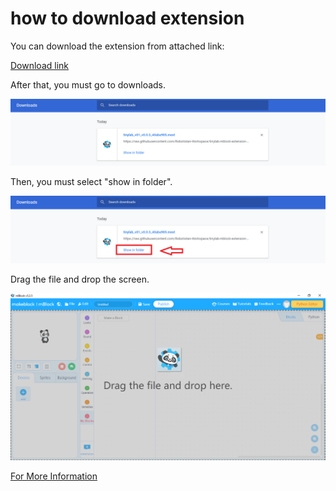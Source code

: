 # how to download extension

You can download the extension from attached link:

[Download  link](./tinylab_v01_v0.0.3_40aba905.mext)



After that, you must go to downloads.

![dowloads image](../_assets/dowloads.PNG)



Then, you must select "show in folder".

![show in folder image](../_assets/show_folder.png)



Drag the file and drop the screen.

![drag and drop image](../_assets/_drap_drop.png)

[For More Information](https://github.com/Robotistan-Workspace/tinylab-mblock-extension-documentation/tree/main/doc)
